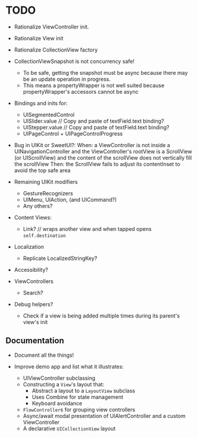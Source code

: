 # TODO

- Rationalize ViewController init. 
- Rationalize View init
- Rationalize CollectionView factory

- CollectionViewSnapshot is not concurrency safe! 
    - To be safe, getting the snapshot must be async because there may be an update operation in progress. 
    - This means a propertyWrapper is not well suited because propertyWrapper's accessors cannot be async    

- Bindings and inits for:
    - UISegmentedControl
    - UISlider.value // Copy and paste of textField.text binding?
    - UIStepper.value // Copy and paste of textField.text binding?
    - UIPageControl + UIPageControlProgress
    
- Bug in UIKit or SweetUI?: 
    When: a ViewController is not inside a UINavigationController 
        and the ViewController's rootView is a ScrollView (or UIScrollView)
        and the content of the scrollView does not vertically fill the scrollView 
    Then: the ScrollView fails to adjust its contentInset to avoid the top safe area

- Remaining UIKit modifiers
    - GestureRecognizers
    - UIMenu, UIAction, (and UICommand?)
    - Any others?

- Content Views:
    - Link? // wraps another view and when tapped opens `self.destination`
    
- Localization
    - Replicate LocalizedStringKey?
    
- Accessibility?
    
- ViewControllers
    - Search?
    
- Debug helpers?
    - Check if a view is being added multiple times during its parent's view's init


## Documentation

- Document all the things!

- Improve demo app and list what it illustrates:    
    - UIViewController subclassing 
    - Constructing a `View`'s layout that:
        - Abstract a layout to a `LayoutView` subclass
        - Uses Combine for state management
        - Keyboard avoidance
    - `FlowController`s for grouping view controllers
    - Async/await modal presentation of UIAlertController and a custom ViewController
    - A declarative `UICollectionView` layout  
